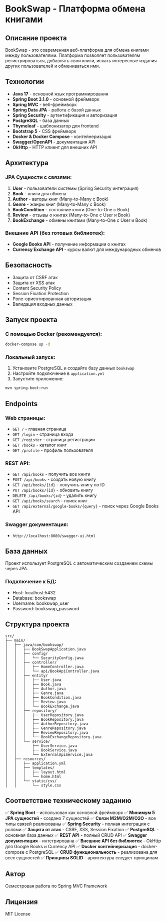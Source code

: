 # BookSwap - Платформа обмена книгами

## Описание проекта
BookSwap - это современная веб-платформа для обмена книгами между пользователями. Платформа позволяет пользователям регистрироваться, добавлять свои книги, искать интересные издания других пользователей и обмениваться ими.

## Технологии
- **Java 17** - основной язык программирования
- **Spring Boot 3.1.0** - основной фреймворк
- **Spring MVC** - веб-фреймворк
- **Spring Data JPA** - работа с базой данных
- **Spring Security** - аутентификация и авторизация
- **PostgreSQL** - база данных
- **Thymeleaf** - шаблонизатор для frontend
- **Bootstrap 5** - CSS фреймворк
- **Docker & Docker Compose** - контейнеризация
- **Swagger/OpenAPI** - документация API
- **OkHttp** - HTTP клиент для внешних API

## Архитектура

### JPA Сущности с связями:
1. **User** - пользователи системы (Spring Security интеграция)
2. **Book** - книги для обмена
3. **Author** - авторы книг (Many-to-Many с Book)
4. **Genre** - жанры книг (Many-to-Many с Book)
5. **BookCondition** - состояние книги (One-to-One с Book)
6. **Review** - отзывы о книгах (Many-to-One с User и Book)
7. **BookExchange** - обмены книгами (Many-to-One с User и Book)

### Внешние API (без готовых библиотек):
- **Google Books API** - получение информации о книгах
- **Currency Exchange API** - курсы валют для международных обменов

## Безопасность
- Защита от CSRF атак
- Защита от XSS атак
- Content Security Policy
- Session Fixation Protection
- Роле-ориентированная авторизация
- Валидация входных данных

## Запуск проекта

### С помощью Docker (рекомендуется):
```bash
docker-compose up -d
```

### Локальный запуск:
1. Установите PostgreSQL и создайте базу данных `bookswap`
2. Настройте подключение в `application.yml`
3. Запустите приложение:
```bash
mvn spring-boot:run
```

## Endpoints

### Web страницы:
- `GET /` - главная страница
- `GET /login` - страница входа
- `GET /register` - страница регистрации
- `GET /books` - каталог книг
- `GET /profile` - профиль пользователя

### REST API:
- `GET /api/books` - получить все книги
- `POST /api/books` - создать новую книгу
- `GET /api/books/{id}` - получить книгу по ID
- `PUT /api/books/{id}` - обновить книгу
- `DELETE /api/books/{id}` - удалить книгу
- `GET /api/books/search` - поиск книг
- `GET /api/external/google-books/{query}` - поиск через Google Books API

### Swagger документация:
- `http://localhost:8080/swagger-ui.html`

## База данных
Проект использует PostgreSQL с автоматическим созданием схемы через JPA.

### Подключение к БД:
- Host: localhost:5432
- Database: bookswap
- Username: bookswap_user
- Password: bookswap_password

## Структура проекта
```
src/
├── main/
│   ├── java/com/bookswap/
│   │   ├── BookSwapApplication.java
│   │   ├── config/
│   │   │   └── SecurityConfig.java
│   │   ├── controller/
│   │   │   ├── HomeController.java
│   │   │   └── api/BookApiController.java
│   │   ├── entity/
│   │   │   ├── User.java
│   │   │   ├── Book.java
│   │   │   ├── Author.java
│   │   │   ├── Genre.java
│   │   │   ├── BookCondition.java
│   │   │   ├── Review.java
│   │   │   └── BookExchange.java
│   │   ├── repository/
│   │   │   ├── UserRepository.java
│   │   │   ├── BookRepository.java
│   │   │   ├── AuthorRepository.java
│   │   │   ├── GenreRepository.java
│   │   │   ├── ReviewRepository.java
│   │   │   └── BookExchangeRepository.java
│   │   └── service/
│   │       ├── UserService.java
│   │       ├── BookService.java
│   │       └── ExternalApiService.java
│   ├── resources/
│   │   ├── application.yml
│   │   ├── templates/
│   │   │   ├── layout.html
│   │   │   └── home.html
│   │   └── static/css/
│   │       └── style.css
```

## Соответствие техническому заданию

✅ **Spring Boot** - использован как основной фреймворк
✅ **Минимум 5 JPA сущностей** - создано 7 сущностей
✅ **Связи M2M/O2M/O2O** - все типы связей реализованы
✅ **Spring Security** - полная интеграция с ролями
✅ **Защита от атак** - CSRF, XSS, Session Fixation
✅ **PostgreSQL** - основная база данных
✅ **REST API** - полный CRUD API
✅ **Swagger документация** - интегрирована
✅ **Внешние API без библиотек** - OkHttp для Google Books и Currency API
✅ **Docker контейнеризация** - docker-compose с PostgreSQL
✅ **CRUD функциональность** - реализована для всех сущностей
✅ **Принципы SOLID** - архитектура следует принципам

## Автор
Семестровая работа по Spring MVC Framework

## Лицензия
MIT License 